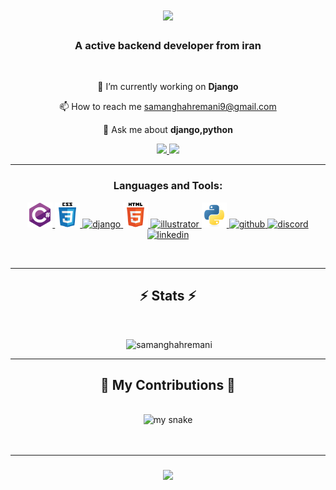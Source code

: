 <h1 align="center">    
<img src="https://readme-typing-svg.herokuapp.com/?font=Righteous&size=35&center=true&vCenter=true&width=500&height=70&duration=4000&lines=Hi+👋;+I'm+Saman+Ghahremany;+welcome+to+my+github+:);" />
</h1>

<h3 align="center">A active backend developer from iran</h3>

<br/>
<div align="center">
 
 🔭 I’m currently working on **Django**
 
 📫 How to reach me samanghahremani9@gmail.com

 💬 Ask me about **django,python**

 
 </div>
 
<div align="center"> 
  <a href="https://www.linkedin.com/in/saman-ghahremani-688b732b4/">
    <img src="https://img.shields.io/badge/LinkedIn-0077B5?style=for-the-badge&logo=linkedin&logoColor=white"" />
  </a>
 <a href="https://discord.com/invite/imreza#3197">
    <img src="https://img.shields.io/badge/discord-0077B5?style=for-the-badge&logo=discord&logoColor=white"" />
  </a>
</div>

 <hr/>
<h3 align="center">Languages and Tools:</h3>
<p align="center">
<a href="https://www.w3schools.com/cs/" target="_blank" rel="noreferrer"> <img src="https://raw.githubusercontent.com/devicons/devicon/master/icons/csharp/csharp-original.svg" alt="csharp" width="40" height="40"/> </a> 
<a href="https://www.w3schools.com/css/" target="_blank" rel="noreferrer"> <img src="https://raw.githubusercontent.com/devicons/devicon/master/icons/css3/css3-original-wordmark.svg" alt="css3" width="40" height="40"/> </a> 
<a href="https://www.djangoproject.com/" target="_blank" rel="noreferrer"> <img src="https://cdn.worldvectorlogo.com/logos/django.svg" alt="django" width="40" height="40"/> </a> 
<a href="https://www.w3.org/html/" target="_blank" rel="noreferrer"> <img src="https://raw.githubusercontent.com/devicons/devicon/master/icons/html5/html5-original-wordmark.svg" alt="html5" width="40" height="40"/> </a> <a href="https://www.adobe.com/in/products/illustrator.html" target="_blank" rel="noreferrer"> <img src="https://www.vectorlogo.zone/logos/adobe_illustrator/adobe_illustrator-icon.svg" alt="illustrator" width="40" height="40"/> </a> 
<a href="https://www.python.org" target="_blank" rel="noreferrer"> <img src="https://raw.githubusercontent.com/devicons/devicon/master/icons/python/python-original.svg" alt="python" width="40" height="40"/> </a> 
<a href="https://www.github.com" target="_blank" rel="noreferrer"> <img src="https://skillicons.dev/icons?i=github" alt="github" width="40" height="40"/> </a> 
<a href="https://www.discord.com" target="_blank" rel="noreferrer"> <img src="https://raw.githubusercontent.com/devicons/devicon/master/icons/discord/discord.svg" alt="discord" width="40" height="40"/> </a> 
<a href="https://www.linkedin.com" target="_blank" rel="noreferrer"> <img src="https://raw.githubusercontent.com/devicons/devicon/master/icons/linkedin/linkedin.svg" alt="linkedin" width="40" height="40"/> </a> 
</p>
</div>

<br/>
<hr/>

<h2 align="center">⚡ Stats ⚡</h2>
<br>

<p align="center">&nbsp;<img  src="https://github-readme-stats.vercel.app/api?username=samanghahremani&show_icons=true&locale=en" alt="samanghahremani" /></p>
<hr/>

<div align="center">
  <h2>🐍 My Contributions 🐍</h2>
  <br>
  <img alt="my snake"
src="https://raw.githubusercontent.com/samanghahremani/samanghahremani/output/github-contribution-grid-snake.svg" />
  <br/><br/><br/>
</div>

<hr/>

<h3 align="center">
    <img src="https://readme-typing-svg.herokuapp.com/?font=Righteous&size=25&center=true&vCenter=true&width=500&height=70&duration=4000&lines=Thanks+for+visiting!+✌️;+Send+me+a+message+on+LinkedIn!;+I'm+always+ready+to+work+with+you!">
</h3>

<br/>

